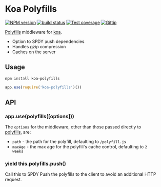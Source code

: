 
# Koa Polyfills

[![NPM version][npm-image]][npm-url]
[![build status][travis-image]][travis-url]
[![Test coverage][coveralls-image]][coveralls-url]
[![Gittip][gittip-image]][gittip-url]

[Polyfills](https://github.com/polyfills/polyfills/) middleware for [koa](https://github.com/koajs/koa).

- Option to SPDY push dependencies
- Handles gzip compression
- Caches on the server

## Usage

```bash
npm install koa-polyfills
```

```js
app.use(require('koa-polyfills')())
```

## API

### app.use(polyfills([options]))

The `options` for the middleware, other than those passed directly to [polyfills](https://github.com/polyfills/polyfills/), are:

- `path` - the path for the polyfill, defaulting to `/polyfill.js`
- `maxAge` - the max age for the polyfill's cache control, defaulting to `2 weeks`

### yield this.polyfills.push()

Call this to SPDY Push the polyfills to the client to avoid an additional HTTP request.

[npm-image]: https://img.shields.io/npm/v/koa-polyfills.svg?style=flat
[npm-url]: https://npmjs.org/package/koa-polyfills
[travis-image]: https://img.shields.io/travis/polyfills/koa.svg?style=flat
[travis-url]: https://travis-ci.org/polyfills/koa
[coveralls-image]: https://img.shields.io/coveralls/polyfills/koa.svg?style=flat
[coveralls-url]: https://coveralls.io/r/polyfills/koa?branch=master
[gittip-image]: https://img.shields.io/gittip/jonathanong.svg?style=flat
[gittip-url]: https://www.gittip.com/jonathanong/
